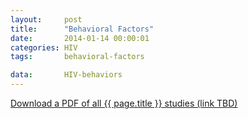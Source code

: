 ```yaml
---
layout:     post
title:      "Behavioral Factors"
date:       2014-01-14 00:00:01
categories: HIV
tags:       behavioral-factors

data:       HIV-behaviors
---
```


[Download a PDF of all {{ page.title }} studies (link TBD)]()